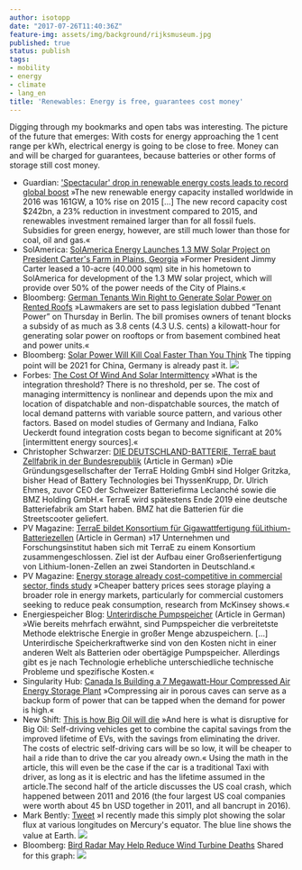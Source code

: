 ```yaml
---
author: isotopp
date: "2017-07-26T11:40:36Z"
feature-img: assets/img/background/rijksmuseum.jpg
published: true
status: publish
tags:
- mobility
- energy
- climate
- lang_en
title: 'Renewables: Energy is free, guarantees cost money'
---
```

Digging through my bookmarks and open tabs was interesting. The picture of
the future that emerges: With costs for energy approaching the 1 cent range
per kWh, electrical energy is going to be close to free. Money can and will
be charged for guarantees, because batteries or other forms of storage still
cost money.

- Guardian: ['Spectacular' drop in renewable energy costs leads to record global boost](https://www.theguardian.com/environment/2017/jun/06/spectacular-drop-in-renewable-energy-costs-leads-to-record-global-boost)
  »The new renewable energy capacity installed worldwide in 2016 was 161GW,
  a 10% rise on 2015 […] The new record capacity cost $242bn, a 23%
  reduction in investment compared to 2015, and renewables investment
  remained larger than for all fossil fuels. Subsidies for green energy,
  however, are still much lower than those for coal, oil and gas.«
- SolAmerica: [SolAmerica Energy Launches 1.3 MW Solar Project on President Carter's Farm in Plains, Georgia](http://www.solamericaenergy.com/news/carter-farms/) »Former
  President Jimmy Carter leased a 10-acre (40.000 sqm) site in his hometown
  to SolAmerica for development of the 1.3 MW solar project, which will
  provide over 50% of the power needs of the City of Plains.«
- Bloomberg: [German Tenants Win Right to Generate Solar Power on Rented Roofs](https://www.bloomberg.com/news/articles/2017-06-29/german-tenants-win-right-to-generate-solar-power-on-rented-roofs)
  »Lawmakers are set to pass legislation dubbed “Tenant Power” on
  Thursday in Berlin. The bill promises owners of tenant blocks a subsidy of
  as much as 3.8 cents (4.3 U.S. cents) a kilowatt-hour for generating solar
  power on rooftops or from basement combined heat and power units.«
- Bloomberg: [Solar Power Will Kill Coal Faster Than You Think](https://www.bloomberg.com/news/articles/2017-06-15/solar-power-will-kill-coal-sooner-than-you-think)
  The tipping point will be 2021 for China, Germany is already past
  it.
  ![](/uploads/2017/07/china-tipping-point.png)
- Forbes: [The Cost Of Wind And Solar Intermittency](https://www.forbes.com/sites/uhenergy/2017/01/24/the-cost-of-wind-and-solar-intermittency/amp/)
  »What is the integration threshold? There is no threshold, per se. The
  cost of managing intermittency is nonlinear and depends upon the mix and
  location of dispatchable and non-dispatchable sources, the match of local
  demand patterns with variable source pattern, and various other factors.
  Based on model studies of Germany and Indiana, Falko Ueckerdt found
  integration costs began to become significant at 20% [intermittent energy
  sources].«
- Christopher Schwarzer: [DIE DEUTSCHLAND-BATTERIE, TerraE baut Zellfabrik in der Bundesrepublik](http://christophschwarzer.com/?p=1066) (Article in German) »Die Gründungsgesellschafter der TerraE Holding GmbH sind Holger
  Gritzka, bisher Head of Battery Technologies bei ThyssenKrupp, Dr. Ulrich
  Ehmes, zuvor CEO der Schweizer Batteriefirma Leclanché sowie die BMZ
  Holding GmbH.« TerraE wird spätestens Ende 2019 eine deutsche
  Batteriefabrik am Start haben. BMZ hat die Batterien für die
  Streetscooter geliefert.
- PV Magazine: [TerraE bildet Konsortium für Gigawattfertigung füLithium-Batteriezellen](https://www.pv-magazine.de/2017/07/24/terrae-bildet-konsortium-fuer-gigawattfertigung-fuer-lithium-batteriezellen/)
  (Article in German) »17 Unternehmen und Forschungsinstitut haben sich mit
  TerraE zu einem Konsortium zusammengeschlossen. Ziel ist der Aufbau einer
  Großserienfertigung von Lithium-Ionen-Zellen an zwei Standorten in
  Deutschland.«
- PV Magazine: [Energy storage already cost-competitive in commercial sector, finds study](https://www.pv-magazine.com/2017/06/29/energy-storage-already-cost-competitive-in-commercial-sector-finds-study/)
  »Cheaper battery prices sees storage playing a broader role in energy
  markets, particularly for commercial customers seeking to reduce peak
  consumption, research from McKinsey shows.«
- Energiespeicher Blog: [Unterirdische Pumpspeicher](http://energiespeicher.blogspot.nl/2017/06/unterirdische-pumpspeicher.html)
  (Article in German) »Wie bereits mehrfach erwähnt, sind Pumpspeicher die
  verbreitetste Methode elektrische Energie in großer Menge abzuspeichern.
  [...] Unterirdische Speicherkraftwerke sind von den Kosten nicht in einer
  anderen Welt als Batterien oder obertägige Pumpspeicher. Allerdings gibt
  es je nach Technologie erhebliche unterschiedliche technische Probleme und
  spezifische Kosten.«
- Singularity Hub: [Canada Is Building a 7 Megawatt-Hour Compressed Air Energy Storage Plant](https://singularityhub.com/2017/07/01/canada-is-building-a-7-megawatt-hour-compressed-air-energy-storage-plant/)
  »Compressing air in porous caves can serve as a backup form of power that
  can be tapped when the demand for power is high.«
- New Shift: [This is how Big Oil will die](https://shift.newco.co/this-is-how-big-oil-will-die-38b843bd4fe0)
  »And here is what is disruptive for Big Oil: Self-driving vehicles get to
  combine the capital savings from the improved lifetime of EVs, with the
  savings from eliminating the driver. The costs of electric self-driving
  cars will be so low, it will be cheaper to hail a ride than to drive the
  car you already own.« Using the math in the article, this will even be
  the case if the car is a traditional Taxi with driver, as long as it is
  electric and has the lifetime assumed in the article.The second half of
  the article discusses the US coal crash, which happened between 2011 and
  2016 (the four largest US coal companies were worth about 45 bn USD
  together in 2011, and all bancrupt in 2016).
- Mark Bently:
  [Tweet](https://twitter.com/msbentley/status/882905622714478592) »I
  recently made this simply plot showing the solar flux at various
  longitudes on Mercury's equator. The blue line shows the value at
  Earth.
  ![](/uploads/2017/07/mercury-solar.png)
- Bloomberg: [Bird Radar May Help Reduce Wind Turbine Deaths](https://www.bloomberg.com/news/articles/2017-05-17/gulf-of-suez-wind-farm-seeks-to-save-pelicans-storks-with-radar)
  Shared for this
  graph:
  ![](/uploads/2017/07/bird-death.png)
